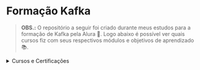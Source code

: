 



<html>

<h1> Formação Kafka </h1>

> <b>OBS.:</b> O repositório a seguir foi criado durante meus estudos para a formação de Kafka pela Alura 🚀.
> Logo abaixo é possível ver quais cursos fiz com seus respectivos módulos e objetivos de aprendizado 📚.

<details>
  <summary>Cursos e Certificações</summary>

- <b>Kafka: Produtores, consumidores e streams</b> | Certificação: <a href="https://cursos.alura.com.br/user/joaovictorlisboaporcel/course/kafka-introducao-a-streams-em-microservicos/certificate">link</a>.
- <b>Kafka: Fast delegate, evolução e cluster de brokers</b> | Certificação: <a href="https://cursos.alura.com.br/certificate/joaovictorlisboaporcel/kafka-cluster-de-microservicos">link</a>.

</details>




</html>
